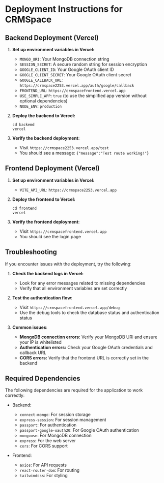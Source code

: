 # Deployment Instructions for CRMSpace

## Backend Deployment (Vercel)

1. **Set up environment variables in Vercel:**

   - `MONGO_URI`: Your MongoDB connection string
   - `SESSION_SECRET`: A secure random string for session encryption
   - `GOOGLE_CLIENT_ID`: Your Google OAuth client ID
   - `GOOGLE_CLIENT_SECRET`: Your Google OAuth client secret
   - `GOOGLE_CALLBACK_URL`: `https://crmspace2253.vercel.app/auth/google/callback`
   - `FRONTEND_URL`: `https://crmspacefrontend.vercel.app`
   - `USE_SIMPLE_APP`: `true` (to use the simplified app version without optional dependencies)
   - `NODE_ENV`: `production`

2. **Deploy the backend to Vercel:**

   ```
   cd backend
   vercel
   ```

3. **Verify the backend deployment:**
   - Visit `https://crmspace2253.vercel.app/test`
   - You should see a message: `{"message":"Test route working!"}`

## Frontend Deployment (Vercel)

1. **Set up environment variables in Vercel:**

   - `VITE_API_URL`: `https://crmspace2253.vercel.app`

2. **Deploy the frontend to Vercel:**

   ```
   cd frontend
   vercel
   ```

3. **Verify the frontend deployment:**
   - Visit `https://crmspacefrontend.vercel.app`
   - You should see the login page

## Troubleshooting

If you encounter issues with the deployment, try the following:

1. **Check the backend logs in Vercel:**

   - Look for any error messages related to missing dependencies
   - Verify that all environment variables are set correctly

2. **Test the authentication flow:**

   - Visit `https://crmspacefrontend.vercel.app/debug`
   - Use the debug tools to check the database status and authentication status

3. **Common issues:**
   - **MongoDB connection errors:** Verify your MongoDB URI and ensure your IP is whitelisted
   - **Authentication errors:** Check your Google OAuth credentials and callback URL
   - **CORS errors:** Verify that the frontend URL is correctly set in the backend

## Required Dependencies

The following dependencies are required for the application to work correctly:

- Backend:

  - `connect-mongo`: For session storage
  - `express-session`: For session management
  - `passport`: For authentication
  - `passport-google-oauth20`: For Google OAuth authentication
  - `mongoose`: For MongoDB connection
  - `express`: For the web server
  - `cors`: For CORS support

- Frontend:
  - `axios`: For API requests
  - `react-router-dom`: For routing
  - `tailwindcss`: For styling
